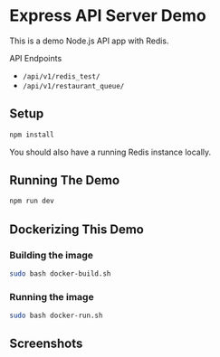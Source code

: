 # Express API Server Demo

This is a demo Node.js API app with Redis.

API Endpoints
* `/api/v1/redis_test/`
* `/api/v1/restaurant_queue/`

## Setup

```bash
npm install
```

You should also have a running Redis instance locally.

## Running The Demo
```bash
npm run dev
```

## Dockerizing This Demo

### Building the image
```bash
sudo bash docker-build.sh
```

### Running the image
```bash
sudo bash docker-run.sh
```

## Screenshots
